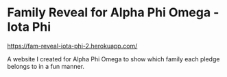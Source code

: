 # Family Reveal for Alpha Phi Omega - Iota Phi
https://fam-reveal-iota-phi-2.herokuapp.com/

A website I created for Alpha Phi Omega to show which family each pledge belongs to in a fun manner.
